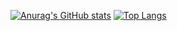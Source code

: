 [![Anurag's GitHub stats](https://github-readme-stats.vercel.app/api?username=ingra14m)](https://github.com/anuraghazra/github-readme-stats)
[![Top Langs](https://github-readme-stats.vercel.app/api/top-langs/?username=ingra14m&layout=compact&theme=gruvbox)](https://github.com/anuraghazra/github-readme-stats)

<!-- 
**ingra14m/ingra14m** is a ✨ _special_ ✨ repository because its `README.md` (this file) appears on your GitHub profile.

Here are some ideas to get you started:

- 🔭 I’m currently working on ...
- 🌱 I’m currently learning ...
- 👯 I’m looking to collaborate on ...
- 🤔 I’m looking for help with ...
- 💬 Ask me about ...
- 📫 How to reach me: ...
- 😄 Pronouns: ...
- ⚡ Fun fact: ...
 -->
